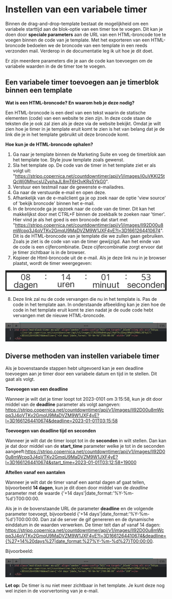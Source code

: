 # Instellen van een variabele timer

Binnen de drag-and-drop-template bestaat de mogelijkheid om een variabele starttijd aan de blok-optie van een timer toe te voegen. Dit kan je doen door **speciale parameters** aan de URL van een HTML-broncode toe te voegen binnen de code van je template. Met het exporteren van een HTML-broncode bedoelen we de broncode van een template in een reeds verzonden mail. Verderop in de documentatie leg ik uit hoe je dit doet. 

Er zijn  meerdere parameters die je aan de code kan toevoegen om de variabele waarden in de de timer toe te voegen.


## Een variabele timer toevoegen aan je timerblok binnen een template


**Wat is een HTML-broncode? En waarom heb je deze nodig?**


Een HTML-broncode is een deel van een tekst waarin de statische elementen (code) van een website te zien zijn. In deze code staan de teksten die je ook zal zien als je deze via de website bekijkt. Omdat je wilt zien hoe je timer in je template eruit komt te zien is het van belang dat je de link die je  in het template gebruikt uit deze broncode komt. 

**Hoe kun je de HTML-broncode ophalen?** 

1. Ga naar je template binnen de Marketing Suite en voeg de timerblok aan het template toe. Style jouw template zoals gewenst.
2. Sla het template op. De code van de timer in het template ziet er als volgt uit: "https://stripo.copernica.net/countdowntimer/api/v1/images/i0uVKKl25tQcWj0MhvcsUZyphaJL8mT6H3vKRs5YkG0".
3. Verstuur een testmail naar de gewenste e-mailadres.
4. Ga naar de verstuurde e-mail en open deze.
5. Afhankelijk van de e-mailclient ga je op zoek naar de optie 'view source' of 'bekijk broncode' binnen het e-mail.  
6. In de broncode ga je opzoek naar de code van de timer. Dit kan het makkelijkst door met  CTRL+F binnen de zoekbalk te zoeken naar 'timer'. Hier vind je als het goed is een broncode dat start met "https://stripo.copernica.net/countdowntimer/api/v1/images/Il92D00u8mWcpq3J4qVTKv2GmqU9MaDVZM9W1JXF4yE?l=3D1661264410674". Dit is de HTML-broncode van je template die we zullen gaan gebruiken. Zoals je ziet is de code van van de timer gewijzigd. Aan het einde van de code is een cijfercombinatie. Deze cijfercombinatie zorgt ervoor dat je timer zichtbaar is in de browser.
7. Kopieer de Html-broncode uit de e-mail. Als je deze link nu in je browser plaatst, wordt de timer weergegeven: 

![image timer 2](https://raw.githubusercontent.com/CopernicaMarketingSoftware/Documentation/master/Publisher/images/nl/Timer2.png)

8. Deze link zal nu de code vervangen die nu in het template is. Pas de code in het template aan. In onderstaande afbeelding kan je zien hoe de code in het template eruit komt te zien nadat je de oude code hebt vervangen met de nieuwe HTML-broncode.

![image timer 1](https://github.com/CopernicaMarketingSoftware/Documentation/blob/e7bad1743972185875de2eab4ff106f17f05a2c8/Publisher/images/Timer1.png)





## Diverse methoden van instellen variabele timer

Als je bovenstaande stappen hebt uitgevoerd kan je een deadline toevoegen aan je timer door een variabele datum en tijd in te stellen. Dit gaat als volgt. 

**Toevoegen van een deadline**

Wanneer je wilt dat je timer loopt tot 2023-0101 om 3:15:58, kun je dit door middel van de **deadline** parameter als volgt aangeven: https://stripo.copernica.net/countdowntimer/api/v1/images/Il92D00u8mWcpq3J4qVTKv2GmqU9MaDVZM9W1JXF4yE?l=3D1661264410674&deadline=2023-01-01T03:15:58

**Toevoegen van deadline tijd en seconden**

Wanneer je wilt dat de timer loopt tot in de **seconden** in wilt stellen. Dan kan je dat door middel van de **start_time** parameter welke je tot in de seconden aangeeft:https://stripo.copernica.net/countdowntimer/api/v1/images/Il92D00u8mWcpq3J4qVTKv2GmqU9MaDVZM9W1JXF4yE?l=3D1661264410674&start_time=2023-01-01T03:12:58+19000 

**Aftellen vanaf een aantalen**

Wanneer je wilt dat de timer vanaf een aantal dagen af gaat tellen, bijvoorbeeld **14 dagen**, kun je dit doen door middel van de *deadline* parameter met de waarde {'+14 days'|date_format:'%Y-%m-%d'}T00:00:00.

Als je in de bovenstaande URL de parameter **deadline** en de volgende parameter toevoegt, bijvoorbeeld {'+14 days'|date_format:'%Y-%m-%d'}T00:00:00. Dan zal de server de gif genereren en de dynamische einddatum in de waarden verwerken. De timer telt dan af vanaf 14 dagen: https://stripo.copernica.net/countdowntimer/api/v1/images/Il92D00u8mWcpq3J4qVTKv2GmqU9MaDVZM9W1JXF4yE?l=3D1661264410674&deadline={%27+14%20days%27|date_format:%27%Y-%m-%d%27}T00:00:00.

Bijvoorbeeld:

![image timer 3](https://raw.githubusercontent.com/CopernicaMarketingSoftware/Documentation/master/Publisher/images/nl/Timer3.png)

**Let op:** De timer is nu niet meer zichtbaar in het template. Je kunt deze nog wel inzien in de voorvertoning van je e-mail.



